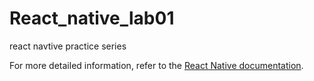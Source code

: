# React_native_lab01

react navtive practice series

For more detailed information, refer to the [React Native documentation](https://reactnative.dev/docs/getting-started).
